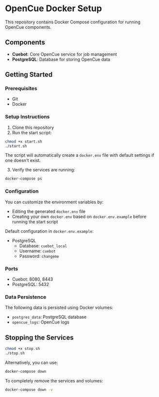 # OpenCue Docker Setup

This repository contains Docker Compose configuration for running OpenCue components.

## Components

- **Cuebot**: Core OpenCue service for job management
- **PostgreSQL**: Database for storing OpenCue data

## Getting Started

### Prerequisites

- Git
- Docker

### Setup Instructions

1. Clone this repository
2. Run the start script:

```bash
chmod +x start.sh
./start.sh
```

The script will automatically create a `docker.env` file with default settings if one doesn't exist.

3. Verify the services are running:

```bash
docker-compose ps
```

### Configuration

You can customize the environment variables by:
- Editing the generated `docker.env` file
- Creating your own `docker.env` based on `docker.env.example` before running the start script

Default configuration in `docker.env.example`:

- PostgreSQL
  - Database: `cuebot_local`
  - Username: `cuebot`
  - Password: `changeme`

### Ports

- Cuebot: 8080, 8443
- PostgreSQL: 5432

### Data Persistence

The following data is persisted using Docker volumes:
- `postgres_data`: PostgreSQL database
- `opencue_logs`: OpenCue logs

## Stopping the Services

```bash
chmod +x stop.sh
./stop.sh
```

Alternatively, you can use:
```bash
docker-compose down
```

To completely remove the services and volumes:
```bash
docker-compose down -v
``` 